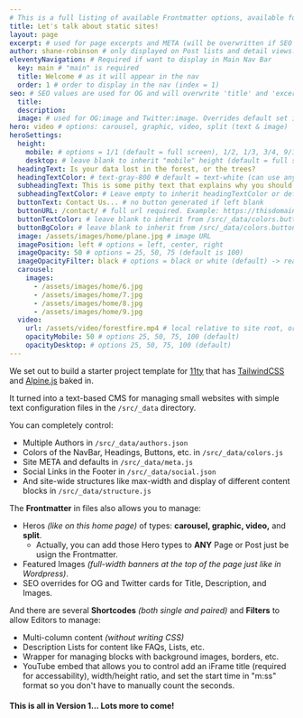 ```yaml
---
# This is a full listing of available Frontmatter options, available for any content (.md) file.
title: Let's talk about static sites!
layout: page
excerpt: # used for page excerpts and META (will be overwritten if SEO used below)
author: shane-robinson # only displayed on Post lists and detail views. Defaults to _data/meta.authorURL
eleventyNavigation: # Required if want to display in Main Nav Bar
  key: main # "main" is required
  title: Welcome # as it will appear in the nav
  order: 1 # order to display in the nav (index = 1)
seo: # SEO values are used for OG and will overwrite 'title' and 'excerpt' above
  title:
  description:
  image: # used for OG:image and Twitter:image. Overrides default set in _data/meta.siteImage
hero: video # options: carousel, graphic, video, split (text & image)
heroSettings:
  height:
    mobile: # options = 1/1 (default = full screen), 1/2, 1/3, 3/4, 9/10, h-48 (12rem, 192px), h-56 (14rem, 224px), h-64 (16rem, 256px)
    desktop: # leave blank to inherit "mobile" height (default = full screen)
  headingText: Is your data lost in the forest, or the trees?
  headingTextColor: # text-gray-800 # default = text-white (can use any TailwindCSS text-[color]-[xxx])
  subheadingText: This is some pithy text that explains why you should hire us without reading any further. Or is it farther?
  subheadingTextColor: # Leave empty to inherit headingTextColor or default (text-white) or use any text-[color]-[xxx]
  buttonText: Contact Us... # no button generated if left blank
  buttonURL: /contact/ # full url required. Example: https://thisdomain.com/somepage/
  buttonTextColor: # leave blank to inherit from /src/_data/colors.buttonCustom or buttonDefault
  buttonBgColor: # leave blank to inherit from /src/_data/colors.buttonCustom.bg or buttonDefault.bg
  image: /assets/images/home/plane.jpg # image URL
  imagePosition: left # options = left, center, right
  imageOpacity: 50 # options = 25, 50, 75 (default is 100)
  imageOpacityFilter: black # options = black or white (default) -> really depends on your background image
  carousel:
    images:
      - /assets/images/home/6.jpg
      - /assets/images/home/7.jpg
      - /assets/images/home/8.jpg
      - /assets/images/home/9.jpg
  video:
    url: /assets/video/forestfire.mp4 # local relative to site root, or full https://... if remote?
    opacityMobile: 50 # options 25, 50, 75, 100 (default)
    opacityDesktop: # options 25, 50, 75, 100 (default)
---
```


We set out to build a starter project template for [11ty](https://11ty.dev '11ty Static Site Generator') that has [TailwindCSS](https://tailwindcss.com 'TailwindCSS Utility-First CSS Framework') and [Alpine.js](https://github.com/alpinejs/alpine 'Alpine.js : Think of it like Tailwind for JavaScript') baked in.

It turned into a text-based CMS for managing small websites with simple text configuration files in the `/src/_data` directory.

You can completely control:

- Multiple Authors in `/src/_data/authors.json`
- Colors of the NavBar, Headings, Buttons, etc. in `/src/_data/colors.js`
- Site META and defaults in `/src/_data/meta.js`
- Social Links in the Footer in `/src/_data/social.json`
- And site-wide structures like max-width and display of different content blocks in `/src/_data/structure.js`

The **Frontmatter** in files also allows you to manage:

- Heros _(like on this home page)_ of types: **carousel, graphic, video,** and **split**.
  - Actually, you can add those Hero types to **ANY** Page or Post just be usign the Frontmatter.
- Featured Images _(full-width banners at the top of the page just like in Wordpress)_.
- SEO overrides for OG and Twitter cards for Title, Description, and Images.

And there are several **Shortcodes** _(both single and paired)_ and **Filters** to allow Editors to manage:

- Multi-column content _(without writing CSS)_
- Description Lists for content like FAQs, Lists, etc.
- Wrapper for managing blocks with background images, borders, etc.
- YouTube embed that allows you to control add an iFrame title (required for accessability), width/height ratio, and set the start time in "m:ss" format so you don't have to manually count the seconds.

#### This is all in Version 1... Lots more to come!
